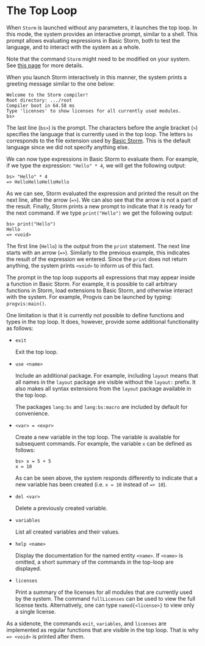 The Top Loop
============

When `Storm` is launched without any parameters, it launches the top loop. In this mode, the system
provides an interactive prompt, similar to a shell. This prompt allows evaluating expressions in
Basic Storm, both to test the language, and to interact with the system as a whole.

Note that the command `Storm` might need to be modified on your system. See [this
page](md:In_the_Terminal) for more details.


When you launch Storm interactively in this manner, the system prints a greeting message similar to
the one below:

```
Welcome to the Storm compiler!
Root directory: .../root
Compiler boot in 64.58 ms
Type 'licenses' to show licenses for all currently used modules.
bs>
```

The last line (`bs>`) is the prompt. The characters before the angle bracket (`>`) specifies the
language that is currently used in the top loop. The letters `bs` corresponds to the file extension
used by [Basic Storm](md:/Language_Reference/Basic_Storm). This is the default language since we did
not specify anything else.

We can now type expressions in Basic Storm to evaluate them. For example, if we type the expression:
`"Hello" * 4`, we will get the following output:

```
bs> "Hello" * 4
=> HelloHelloHelloHello
```

As we can see, Storm evaluated the expression and printed the result on the next line, after the
arrow (`=>`). We can also see that the arrow is not a part of the result. Finally, Storm prints a
new prompt to indicate that it is ready for the next command. If we type `print("Hello")` we get the
following output:

```
bs> print("Hello")
Hello
=> <void>
```

The first line (`Hello`) is the output from the `print` statement. The next line starts with an
arrow (`=>`). Similarly to the previous example, this indicates the result of the expression we
entered. Since the `print` does not return anything, the system prints `<void>` to inform us of this
fact.

The prompt in the top loop supports all expressions that may appear inside a function in Basic
Storm. For example, it is possible to call arbitrary functions in Storm, load extensions to Basic
Storm, and otherwise interact with the system. For example, Progvis can be launched by typing:
`progvis:main()`.

One limitation is that it is currently not possible to define functions and types in the top loop.
It does, however, provide some additional functionality as follows:

- `exit`

  Exit the top loop.

- `use <name>`

  Include an additional package. For example, including `layout` means that all names in the
  `layout` package are visible without the `layout:` prefix. It also makes all syntax extensions
  from the `layout` package available in the top loop.

  The packages `lang:bs` and `lang:bs:macro` are included by default for convenience.

- `<var> = <expr>`

  Create a new variable in the top loop. The variable is available for subsequent commands. For
  example, the variable `x` can be defined as follows:

  ```
  bs> x = 5 + 5
  x = 10
  ```

  As can be seen above, the system responds differently to indicate that a new variable has been
  created (i.e. `x = 10` instead of `=> 10`).

- `del <var>`

  Delete a previously created variable.

- `variables`

  List all created variables and their values.

- `help <name>`

  Display the documentation for the named entity `<name>`. If `<name>` is omitted, a short summary
  of the commands in the top-loop are displayed.

- `licenses`

  Print a summary of the licenses for all modules that are currently used by the system. The command
  `fullLicenses` can be used to view the full license texts. Alternatively, one can type
  `named{<license>}` to view only a single license.

As a sidenote, the commands `exit`, `variables`, and `licenses` are implemented as regular functions
that are visible in the top loop. That is why `=> <void>` is printed after them.
